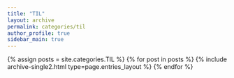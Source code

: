 ```yaml
---
title: "TIL"
layout: archive
permalink: categories/til
author_profile: true
sidebar_main: true
---
```


{% assign posts = site.categories.TIL %}
{% for post in posts %} {% include archive-single2.html type=page.entries_layout %} {% endfor %}
